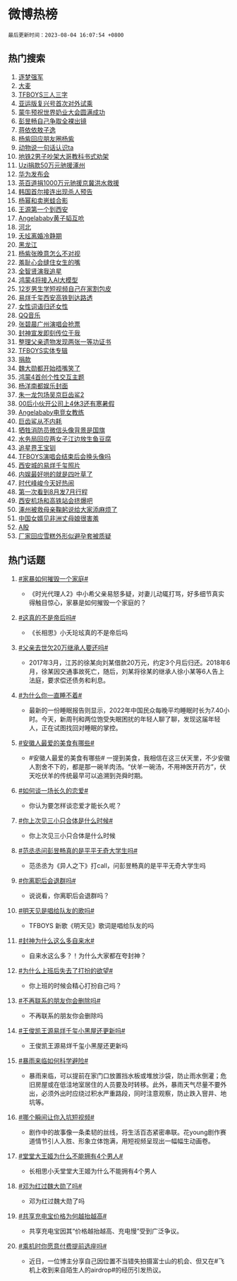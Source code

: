 # 微博热榜

`最后更新时间：2023-08-04 16:07:54 +0800`

## 热门搜索

1. [逐梦强军](https://m.weibo.cn/search?containerid=100103type%3D1%26t%3D10%26q%3D%23%E9%80%90%E6%A2%A6%E5%BC%BA%E5%86%9B%23&stream_entry_id=51&isnewpage=1&extparam=seat%3D1%26filter_type%3Drealtimehot%26cate%3D10103%26pos%3D0%26stream_entry_id%3D51%26dgr%3D0%26c_type%3D51%26display_time%3D1691136472%26pre_seqid%3D169113647291002733974&luicode=10000011&lfid=106003type%253D25%2526t%253D3%2526disable_hot%253D1%2526filter_type%253Drealtimehot)
1. [大麦](https://m.weibo.cn/search?containerid=100103type%3D1%26t%3D10%26q%3D%E5%A4%A7%E9%BA%A6&stream_entry_id=31&isnewpage=1&extparam=seat%3D1%26lcate%3D5001%26pos%3D0%26dgr%3D0%26realpos%3D1%26q%3D%25E5%25A4%25A7%25E9%25BA%25A6%26band_rank%3D1%26c_type%3D31%26cate%3D5001%26filter_type%3Drealtimehot%26stream_entry_id%3D31%26flag%3D16%26display_time%3D1691136472%26pre_seqid%3D169113647291002733974&luicode=10000011&lfid=106003type%253D25%2526t%253D3%2526disable_hot%253D1%2526filter_type%253Drealtimehot)
1. [TFBOYS三人三字](https://m.weibo.cn/search?containerid=100103type%3D1%26t%3D10%26q%3D%23TFBOYS%E4%B8%89%E4%BA%BA%E4%B8%89%E5%AD%97%23&stream_entry_id=31&isnewpage=1&extparam=seat%3D1%26lcate%3D5001%26pos%3D1%26dgr%3D0%26realpos%3D2%26q%3D%2523TFBOYS%25E4%25B8%2589%25E4%25BA%25BA%25E4%25B8%2589%25E5%25AD%2597%2523%26band_rank%3D2%26c_type%3D31%26cate%3D5001%26filter_type%3Drealtimehot%26stream_entry_id%3D31%26flag%3D16%26display_time%3D1691136472%26pre_seqid%3D169113647291002733974&luicode=10000011&lfid=106003type%253D25%2526t%253D3%2526disable_hot%253D1%2526filter_type%253Drealtimehot)
1. [亚运版复兴号首次对外试乘](https://m.weibo.cn/search?containerid=100103type%3D1%26t%3D10%26q%3D%23%E4%BA%9A%E8%BF%90%E7%89%88%E5%A4%8D%E5%85%B4%E5%8F%B7%E9%A6%96%E6%AC%A1%E5%AF%B9%E5%A4%96%E8%AF%95%E4%B9%98%23&stream_entry_id=31&isnewpage=1&extparam=seat%3D1%26lcate%3D5001%26pos%3D2%26dgr%3D0%26realpos%3D3%26q%3D%2523%25E4%25BA%259A%25E8%25BF%2590%25E7%2589%2588%25E5%25A4%258D%25E5%2585%25B4%25E5%258F%25B7%25E9%25A6%2596%25E6%25AC%25A1%25E5%25AF%25B9%25E5%25A4%2596%25E8%25AF%2595%25E4%25B9%2598%2523%26band_rank%3D3%26c_type%3D31%26cate%3D5001%26filter_type%3Drealtimehot%26stream_entry_id%3D31%26flag%3D1%26display_time%3D1691136472%26pre_seqid%3D169113647291002733974&luicode=10000011&lfid=106003type%253D25%2526t%253D3%2526disable_hot%253D1%2526filter_type%253Drealtimehot)
1. [蒙牛预祝世界奶业大会圆满成功](https://m.weibo.cn/search?containerid=100103type%3D1%26t%3D10%26q%3D%23%E8%92%99%E7%89%9B%E9%A2%84%E7%A5%9D%E4%B8%96%E7%95%8C%E5%A5%B6%E4%B8%9A%E5%A4%A7%E4%BC%9A%E5%9C%86%E6%BB%A1%E6%88%90%E5%8A%9F%23&stream_entry_id=31&isnewpage=1&extparam=seat%3D1%26lcate%3D5001%26pos%3D3%26stream_entry_id%3D31%26q%3D%2523%25E8%2592%2599%25E7%2589%259B%25E9%25A2%2584%25E7%25A5%259D%25E4%25B8%2596%25E7%2595%258C%25E5%25A5%25B6%25E4%25B8%259A%25E5%25A4%25A7%25E4%25BC%259A%25E5%259C%2586%25E6%25BB%25A1%25E6%2588%2590%25E5%258A%259F%2523%26band_rank%3D4%26c_type%3D31%26adid%3D198416%26cate%3D5001%26dgr%3D0%26filter_type%3Drealtimehot%26topic_ad%3D1%26is_ad_pos%3D1%26display_time%3D1691136472%26pre_seqid%3D169113647291002733974&luicode=10000011&lfid=106003type%253D25%2526t%253D3%2526disable_hot%253D1%2526filter_type%253Drealtimehot)
1. [彭昱畅自己争取全裸出镜](https://m.weibo.cn/search?containerid=100103type%3D1%26t%3D10%26q%3D%23%E5%BD%AD%E6%98%B1%E7%95%85%E8%87%AA%E5%B7%B1%E4%BA%89%E5%8F%96%E5%85%A8%E8%A3%B8%E5%87%BA%E9%95%9C%23&stream_entry_id=31&isnewpage=1&extparam=seat%3D1%26lcate%3D5001%26pos%3D4%26dgr%3D0%26realpos%3D4%26q%3D%2523%25E5%25BD%25AD%25E6%2598%25B1%25E7%2595%2585%25E8%2587%25AA%25E5%25B7%25B1%25E4%25BA%2589%25E5%258F%2596%25E5%2585%25A8%25E8%25A3%25B8%25E5%2587%25BA%25E9%2595%259C%2523%26band_rank%3D4%26c_type%3D31%26cate%3D5001%26filter_type%3Drealtimehot%26stream_entry_id%3D31%26flag%3D1%26display_time%3D1691136472%26pre_seqid%3D169113647291002733974&luicode=10000011&lfid=106003type%253D25%2526t%253D3%2526disable_hot%253D1%2526filter_type%253Drealtimehot)
1. [蒋依依敖子逸](https://m.weibo.cn/search?containerid=100103type%3D1%26t%3D10%26q%3D%E8%92%8B%E4%BE%9D%E4%BE%9D%E6%95%96%E5%AD%90%E9%80%B8&stream_entry_id=31&isnewpage=1&extparam=seat%3D1%26lcate%3D5001%26pos%3D5%26dgr%3D0%26realpos%3D5%26q%3D%25E8%2592%258B%25E4%25BE%259D%25E4%25BE%259D%25E6%2595%2596%25E5%25AD%2590%25E9%2580%25B8%26band_rank%3D5%26c_type%3D31%26cate%3D5001%26filter_type%3Drealtimehot%26stream_entry_id%3D31%26flag%3D16%26display_time%3D1691136472%26pre_seqid%3D169113647291002733974&luicode=10000011&lfid=106003type%253D25%2526t%253D3%2526disable_hot%253D1%2526filter_type%253Drealtimehot)
1. [杨紫回应朋友圈杨紫](https://m.weibo.cn/search?containerid=100103type%3D1%26t%3D10%26q%3D%23%E6%9D%A8%E7%B4%AB%E5%9B%9E%E5%BA%94%E6%9C%8B%E5%8F%8B%E5%9C%88%E6%9D%A8%E7%B4%AB%23&stream_entry_id=31&isnewpage=1&extparam=seat%3D1%26lcate%3D5001%26pos%3D6%26dgr%3D0%26realpos%3D6%26q%3D%2523%25E6%259D%25A8%25E7%25B4%25AB%25E5%259B%259E%25E5%25BA%2594%25E6%259C%258B%25E5%258F%258B%25E5%259C%2588%25E6%259D%25A8%25E7%25B4%25AB%2523%26band_rank%3D6%26c_type%3D31%26cate%3D5001%26filter_type%3Drealtimehot%26stream_entry_id%3D31%26flag%3D2%26display_time%3D1691136472%26pre_seqid%3D169113647291002733974&luicode=10000011&lfid=106003type%253D25%2526t%253D3%2526disable_hot%253D1%2526filter_type%253Drealtimehot)
1. [动物说一句话认识ta](https://m.weibo.cn/search?containerid=100103type%3D1%26t%3D10%26q%3D%23%E5%8A%A8%E7%89%A9%E8%AF%B4%E4%B8%80%E5%8F%A5%E8%AF%9D%E8%AE%A4%E8%AF%86ta%23&stream_entry_id=31&isnewpage=1&extparam=seat%3D1%26lcate%3D5001%26pos%3D7%26stream_entry_id%3D31%26q%3D%2523%25E5%258A%25A8%25E7%2589%25A9%25E8%25AF%25B4%25E4%25B8%2580%25E5%258F%25A5%25E8%25AF%259D%25E8%25AE%25A4%25E8%25AF%2586ta%2523%26band_rank%3D7%26c_type%3D31%26adid%3D198385%26cate%3D5001%26filter_type%3Drealtimehot%26dgr%3D0%26is_ad_pos%3D1%26display_time%3D1691136472%26pre_seqid%3D169113647291002733974&luicode=10000011&lfid=106003type%253D25%2526t%253D3%2526disable_hot%253D1%2526filter_type%253Drealtimehot)
1. [地铁2男子吵架大哥教科书式劝架](https://m.weibo.cn/search?containerid=100103type%3D1%26t%3D10%26q%3D%23%E5%9C%B0%E9%93%812%E7%94%B7%E5%AD%90%E5%90%B5%E6%9E%B6%E5%A4%A7%E5%93%A5%E6%95%99%E7%A7%91%E4%B9%A6%E5%BC%8F%E5%8A%9D%E6%9E%B6%23&stream_entry_id=31&isnewpage=1&extparam=seat%3D1%26lcate%3D5001%26pos%3D8%26dgr%3D0%26realpos%3D7%26q%3D%2523%25E5%259C%25B0%25E9%2593%25812%25E7%2594%25B7%25E5%25AD%2590%25E5%2590%25B5%25E6%259E%25B6%25E5%25A4%25A7%25E5%2593%25A5%25E6%2595%2599%25E7%25A7%2591%25E4%25B9%25A6%25E5%25BC%258F%25E5%258A%259D%25E6%259E%25B6%2523%26band_rank%3D7%26c_type%3D31%26cate%3D5001%26filter_type%3Drealtimehot%26stream_entry_id%3D31%26flag%3D32768%26display_time%3D1691136472%26pre_seqid%3D169113647291002733974&luicode=10000011&lfid=106003type%253D25%2526t%253D3%2526disable_hot%253D1%2526filter_type%253Drealtimehot)
1. [Uzi捐款50万元驰援涿州](https://m.weibo.cn/search?containerid=100103type%3D1%26t%3D10%26q%3D%23Uzi%E6%8D%90%E6%AC%BE50%E4%B8%87%E5%85%83%E9%A9%B0%E6%8F%B4%E6%B6%BF%E5%B7%9E%23&stream_entry_id=31&isnewpage=1&extparam=seat%3D1%26lcate%3D5001%26pos%3D9%26dgr%3D0%26realpos%3D8%26q%3D%2523Uzi%25E6%258D%2590%25E6%25AC%25BE50%25E4%25B8%2587%25E5%2585%2583%25E9%25A9%25B0%25E6%258F%25B4%25E6%25B6%25BF%25E5%25B7%259E%2523%26band_rank%3D8%26c_type%3D31%26cate%3D5001%26filter_type%3Drealtimehot%26stream_entry_id%3D31%26flag%3D0%26display_time%3D1691136472%26pre_seqid%3D169113647291002733974&luicode=10000011&lfid=106003type%253D25%2526t%253D3%2526disable_hot%253D1%2526filter_type%253Drealtimehot)
1. [华为发布会](https://m.weibo.cn/search?containerid=100103type%3D1%26t%3D10%26q%3D%E5%8D%8E%E4%B8%BA%E5%8F%91%E5%B8%83%E4%BC%9A&stream_entry_id=31&isnewpage=1&extparam=seat%3D1%26lcate%3D5001%26pos%3D10%26dgr%3D0%26realpos%3D9%26q%3D%25E5%258D%258E%25E4%25B8%25BA%25E5%258F%2591%25E5%25B8%2583%25E4%25BC%259A%26band_rank%3D9%26c_type%3D31%26cate%3D5001%26filter_type%3Drealtimehot%26stream_entry_id%3D31%26flag%3D0%26display_time%3D1691136472%26pre_seqid%3D169113647291002733974&luicode=10000011&lfid=106003type%253D25%2526t%253D3%2526disable_hot%253D1%2526filter_type%253Drealtimehot)
1. [茶百道捐1000万元驰援京冀洪水救援](https://m.weibo.cn/search?containerid=100103type%3D1%26t%3D10%26q%3D%23%E8%8C%B6%E7%99%BE%E9%81%93%E6%8D%901000%E4%B8%87%E5%85%83%E9%A9%B0%E6%8F%B4%E4%BA%AC%E5%86%80%E6%B4%AA%E6%B0%B4%E6%95%91%E6%8F%B4%23&stream_entry_id=31&isnewpage=1&extparam=seat%3D1%26lcate%3D5001%26pos%3D11%26dgr%3D0%26realpos%3D10%26q%3D%2523%25E8%258C%25B6%25E7%2599%25BE%25E9%2581%2593%25E6%258D%25901000%25E4%25B8%2587%25E5%2585%2583%25E9%25A9%25B0%25E6%258F%25B4%25E4%25BA%25AC%25E5%2586%2580%25E6%25B4%25AA%25E6%25B0%25B4%25E6%2595%2591%25E6%258F%25B4%2523%26band_rank%3D10%26c_type%3D31%26cate%3D5001%26filter_type%3Drealtimehot%26stream_entry_id%3D31%26flag%3D0%26display_time%3D1691136472%26pre_seqid%3D169113647291002733974&luicode=10000011&lfid=106003type%253D25%2526t%253D3%2526disable_hot%253D1%2526filter_type%253Drealtimehot)
1. [韩国首尔接连出现杀人预告](https://m.weibo.cn/search?containerid=100103type%3D1%26t%3D10%26q%3D%23%E9%9F%A9%E5%9B%BD%E9%A6%96%E5%B0%94%E6%8E%A5%E8%BF%9E%E5%87%BA%E7%8E%B0%E6%9D%80%E4%BA%BA%E9%A2%84%E5%91%8A%23&stream_entry_id=31&isnewpage=1&extparam=seat%3D1%26lcate%3D5001%26pos%3D12%26dgr%3D0%26realpos%3D11%26q%3D%2523%25E9%259F%25A9%25E5%259B%25BD%25E9%25A6%2596%25E5%25B0%2594%25E6%258E%25A5%25E8%25BF%259E%25E5%2587%25BA%25E7%258E%25B0%25E6%259D%2580%25E4%25BA%25BA%25E9%25A2%2584%25E5%2591%258A%2523%26band_rank%3D11%26c_type%3D31%26cate%3D5001%26filter_type%3Drealtimehot%26stream_entry_id%3D31%26flag%3D2%26display_time%3D1691136472%26pre_seqid%3D169113647291002733974&luicode=10000011&lfid=106003type%253D25%2526t%253D3%2526disable_hot%253D1%2526filter_type%253Drealtimehot)
1. [杨幂和卖崽蛙合影](https://m.weibo.cn/search?containerid=100103type%3D1%26t%3D10%26q%3D%23%E6%9D%A8%E5%B9%82%E5%92%8C%E5%8D%96%E5%B4%BD%E8%9B%99%E5%90%88%E5%BD%B1%23&stream_entry_id=31&isnewpage=1&extparam=seat%3D1%26lcate%3D5001%26pos%3D13%26dgr%3D0%26realpos%3D12%26q%3D%2523%25E6%259D%25A8%25E5%25B9%2582%25E5%2592%258C%25E5%258D%2596%25E5%25B4%25BD%25E8%259B%2599%25E5%2590%2588%25E5%25BD%25B1%2523%26band_rank%3D12%26c_type%3D31%26cate%3D5001%26filter_type%3Drealtimehot%26stream_entry_id%3D31%26flag%3D1%26display_time%3D1691136472%26pre_seqid%3D169113647291002733974&luicode=10000011&lfid=106003type%253D25%2526t%253D3%2526disable_hot%253D1%2526filter_type%253Drealtimehot)
1. [王源第一个到西安](https://m.weibo.cn/search?containerid=100103type%3D1%26t%3D10%26q%3D%23%E7%8E%8B%E6%BA%90%E7%AC%AC%E4%B8%80%E4%B8%AA%E5%88%B0%E8%A5%BF%E5%AE%89%23&stream_entry_id=31&isnewpage=1&extparam=seat%3D1%26lcate%3D5001%26pos%3D14%26dgr%3D0%26realpos%3D13%26q%3D%2523%25E7%258E%258B%25E6%25BA%2590%25E7%25AC%25AC%25E4%25B8%2580%25E4%25B8%25AA%25E5%2588%25B0%25E8%25A5%25BF%25E5%25AE%2589%2523%26band_rank%3D13%26c_type%3D31%26cate%3D5001%26filter_type%3Drealtimehot%26stream_entry_id%3D31%26flag%3D1%26display_time%3D1691136472%26pre_seqid%3D169113647291002733974&luicode=10000011&lfid=106003type%253D25%2526t%253D3%2526disable_hot%253D1%2526filter_type%253Drealtimehot)
1. [Angelababy黄子韬互呛](https://m.weibo.cn/search?containerid=100103type%3D1%26t%3D10%26q%3D%23Angelababy%E9%BB%84%E5%AD%90%E9%9F%AC%E4%BA%92%E5%91%9B%23&stream_entry_id=31&isnewpage=1&extparam=seat%3D1%26lcate%3D5001%26pos%3D15%26dgr%3D0%26realpos%3D14%26q%3D%2523Angelababy%25E9%25BB%2584%25E5%25AD%2590%25E9%259F%25AC%25E4%25BA%2592%25E5%2591%259B%2523%26band_rank%3D14%26c_type%3D31%26cate%3D5001%26filter_type%3Drealtimehot%26stream_entry_id%3D31%26flag%3D1%26display_time%3D1691136472%26pre_seqid%3D169113647291002733974&luicode=10000011&lfid=106003type%253D25%2526t%253D3%2526disable_hot%253D1%2526filter_type%253Drealtimehot)
1. [河北](https://m.weibo.cn/search?containerid=100103type%3D1%26t%3D10%26q%3D%E6%B2%B3%E5%8C%97&stream_entry_id=31&isnewpage=1&extparam=seat%3D1%26lcate%3D5001%26pos%3D16%26dgr%3D0%26realpos%3D15%26q%3D%25E6%25B2%25B3%25E5%258C%2597%26band_rank%3D15%26c_type%3D31%26cate%3D5001%26filter_type%3Drealtimehot%26stream_entry_id%3D31%26flag%3D1%26display_time%3D1691136472%26pre_seqid%3D169113647291002733974&luicode=10000011&lfid=106003type%253D25%2526t%253D3%2526disable_hot%253D1%2526filter_type%253Drealtimehot)
1. [夭玹离婚冷静期](https://m.weibo.cn/search?containerid=100103type%3D1%26t%3D10%26q%3D%23%E5%A4%AD%E7%8E%B9%E7%A6%BB%E5%A9%9A%E5%86%B7%E9%9D%99%E6%9C%9F%23&stream_entry_id=31&isnewpage=1&extparam=seat%3D1%26lcate%3D5001%26pos%3D17%26dgr%3D0%26realpos%3D16%26q%3D%2523%25E5%25A4%25AD%25E7%258E%25B9%25E7%25A6%25BB%25E5%25A9%259A%25E5%2586%25B7%25E9%259D%2599%25E6%259C%259F%2523%26band_rank%3D16%26c_type%3D31%26cate%3D5001%26filter_type%3Drealtimehot%26stream_entry_id%3D31%26flag%3D1%26display_time%3D1691136472%26pre_seqid%3D169113647291002733974&luicode=10000011&lfid=106003type%253D25%2526t%253D3%2526disable_hot%253D1%2526filter_type%253Drealtimehot)
1. [黑龙江](https://m.weibo.cn/search?containerid=100103type%3D1%26t%3D10%26q%3D%E9%BB%91%E9%BE%99%E6%B1%9F&stream_entry_id=31&isnewpage=1&extparam=seat%3D1%26lcate%3D5001%26pos%3D18%26dgr%3D0%26realpos%3D17%26q%3D%25E9%25BB%2591%25E9%25BE%2599%25E6%25B1%259F%26band_rank%3D17%26c_type%3D31%26cate%3D5001%26filter_type%3Drealtimehot%26stream_entry_id%3D31%26flag%3D0%26display_time%3D1691136472%26pre_seqid%3D169113647291002733974&luicode=10000011&lfid=106003type%253D25%2526t%253D3%2526disable_hot%253D1%2526filter_type%253Drealtimehot)
1. [杨紫张晚意怎么不对视](https://m.weibo.cn/search?containerid=100103type%3D1%26t%3D10%26q%3D%23%E6%9D%A8%E7%B4%AB%E5%BC%A0%E6%99%9A%E6%84%8F%E6%80%8E%E4%B9%88%E4%B8%8D%E5%AF%B9%E8%A7%86%23&stream_entry_id=31&isnewpage=1&extparam=seat%3D1%26lcate%3D5001%26pos%3D19%26dgr%3D0%26realpos%3D18%26q%3D%2523%25E6%259D%25A8%25E7%25B4%25AB%25E5%25BC%25A0%25E6%2599%259A%25E6%2584%258F%25E6%2580%258E%25E4%25B9%2588%25E4%25B8%258D%25E5%25AF%25B9%25E8%25A7%2586%2523%26band_rank%3D18%26c_type%3D31%26cate%3D5001%26filter_type%3Drealtimehot%26stream_entry_id%3D31%26flag%3D1%26display_time%3D1691136472%26pre_seqid%3D169113647291002733974&luicode=10000011&lfid=106003type%253D25%2526t%253D3%2526disable_hot%253D1%2526filter_type%253Drealtimehot)
1. [羞耻心会缝住女生的嘴](https://m.weibo.cn/search?containerid=100103type%3D1%26t%3D10%26q%3D%E7%BE%9E%E8%80%BB%E5%BF%83%E4%BC%9A%E7%BC%9D%E4%BD%8F%E5%A5%B3%E7%94%9F%E7%9A%84%E5%98%B4&stream_entry_id=31&isnewpage=1&extparam=seat%3D1%26lcate%3D5001%26pos%3D20%26dgr%3D0%26realpos%3D19%26q%3D%25E7%25BE%259E%25E8%2580%25BB%25E5%25BF%2583%25E4%25BC%259A%25E7%25BC%259D%25E4%25BD%258F%25E5%25A5%25B3%25E7%2594%259F%25E7%259A%2584%25E5%2598%25B4%26band_rank%3D19%26c_type%3D31%26cate%3D5001%26filter_type%3Drealtimehot%26stream_entry_id%3D31%26flag%3D0%26display_time%3D1691136472%26pre_seqid%3D169113647291002733974&luicode=10000011&lfid=106003type%253D25%2526t%253D3%2526disable_hot%253D1%2526filter_type%253Drealtimehot)
1. [全智贤演我追星](https://m.weibo.cn/search?containerid=100103type%3D1%26t%3D10%26q%3D%23%E5%85%A8%E6%99%BA%E8%B4%A4%E6%BC%94%E6%88%91%E8%BF%BD%E6%98%9F%23&stream_entry_id=31&isnewpage=1&extparam=seat%3D1%26lcate%3D5001%26pos%3D21%26dgr%3D0%26realpos%3D20%26q%3D%2523%25E5%2585%25A8%25E6%2599%25BA%25E8%25B4%25A4%25E6%25BC%2594%25E6%2588%2591%25E8%25BF%25BD%25E6%2598%259F%2523%26band_rank%3D20%26c_type%3D31%26cate%3D5001%26filter_type%3Drealtimehot%26stream_entry_id%3D31%26flag%3D1%26display_time%3D1691136472%26pre_seqid%3D169113647291002733974&luicode=10000011&lfid=106003type%253D25%2526t%253D3%2526disable_hot%253D1%2526filter_type%253Drealtimehot)
1. [鸿蒙4将接入AI大模型](https://m.weibo.cn/search?containerid=100103type%3D1%26t%3D10%26q%3D%23%E9%B8%BF%E8%92%994%E5%B0%86%E6%8E%A5%E5%85%A5AI%E5%A4%A7%E6%A8%A1%E5%9E%8B%23&stream_entry_id=31&isnewpage=1&extparam=seat%3D1%26lcate%3D5001%26pos%3D22%26dgr%3D0%26realpos%3D21%26q%3D%2523%25E9%25B8%25BF%25E8%2592%25994%25E5%25B0%2586%25E6%258E%25A5%25E5%2585%25A5AI%25E5%25A4%25A7%25E6%25A8%25A1%25E5%259E%258B%2523%26band_rank%3D21%26c_type%3D31%26adid%3D198498%26cate%3D5001%26filter_type%3Drealtimehot%26stream_entry_id%3D31%26flag%3D0%26display_time%3D1691136472%26pre_seqid%3D169113647291002733974&luicode=10000011&lfid=106003type%253D25%2526t%253D3%2526disable_hot%253D1%2526filter_type%253Drealtimehot)
1. [12岁男生学短视频自己在家割包皮](https://m.weibo.cn/search?containerid=100103type%3D1%26t%3D10%26q%3D%2312%E5%B2%81%E7%94%B7%E7%94%9F%E5%AD%A6%E7%9F%AD%E8%A7%86%E9%A2%91%E8%87%AA%E5%B7%B1%E5%9C%A8%E5%AE%B6%E5%89%B2%E5%8C%85%E7%9A%AE%23&stream_entry_id=31&isnewpage=1&extparam=seat%3D1%26lcate%3D5001%26pos%3D23%26dgr%3D0%26realpos%3D22%26q%3D%252312%25E5%25B2%2581%25E7%2594%25B7%25E7%2594%259F%25E5%25AD%25A6%25E7%259F%25AD%25E8%25A7%2586%25E9%25A2%2591%25E8%2587%25AA%25E5%25B7%25B1%25E5%259C%25A8%25E5%25AE%25B6%25E5%2589%25B2%25E5%258C%2585%25E7%259A%25AE%2523%26band_rank%3D22%26c_type%3D31%26cate%3D5001%26filter_type%3Drealtimehot%26stream_entry_id%3D31%26flag%3D1%26display_time%3D1691136472%26pre_seqid%3D169113647291002733974&luicode=10000011&lfid=106003type%253D25%2526t%253D3%2526disable_hot%253D1%2526filter_type%253Drealtimehot)
1. [易烊千玺西安高铁到达路透](https://m.weibo.cn/search?containerid=100103type%3D1%26t%3D10%26q%3D%23%E6%98%93%E7%83%8A%E5%8D%83%E7%8E%BA%E8%A5%BF%E5%AE%89%E9%AB%98%E9%93%81%E5%88%B0%E8%BE%BE%E8%B7%AF%E9%80%8F%23&stream_entry_id=31&isnewpage=1&extparam=seat%3D1%26lcate%3D5001%26pos%3D24%26dgr%3D0%26realpos%3D23%26q%3D%2523%25E6%2598%2593%25E7%2583%258A%25E5%258D%2583%25E7%258E%25BA%25E8%25A5%25BF%25E5%25AE%2589%25E9%25AB%2598%25E9%2593%2581%25E5%2588%25B0%25E8%25BE%25BE%25E8%25B7%25AF%25E9%2580%258F%2523%26band_rank%3D23%26c_type%3D31%26cate%3D5001%26filter_type%3Drealtimehot%26stream_entry_id%3D31%26flag%3D1%26display_time%3D1691136472%26pre_seqid%3D169113647291002733974&luicode=10000011&lfid=106003type%253D25%2526t%253D3%2526disable_hot%253D1%2526filter_type%253Drealtimehot)
1. [女性词语归还女性](https://m.weibo.cn/search?containerid=100103type%3D1%26t%3D10%26q%3D%E5%A5%B3%E6%80%A7%E8%AF%8D%E8%AF%AD%E5%BD%92%E8%BF%98%E5%A5%B3%E6%80%A7&stream_entry_id=31&isnewpage=1&extparam=seat%3D1%26lcate%3D5001%26pos%3D25%26dgr%3D0%26realpos%3D24%26q%3D%25E5%25A5%25B3%25E6%2580%25A7%25E8%25AF%258D%25E8%25AF%25AD%25E5%25BD%2592%25E8%25BF%2598%25E5%25A5%25B3%25E6%2580%25A7%26band_rank%3D24%26c_type%3D31%26cate%3D5001%26filter_type%3Drealtimehot%26stream_entry_id%3D31%26flag%3D1%26display_time%3D1691136472%26pre_seqid%3D169113647291002733974&luicode=10000011&lfid=106003type%253D25%2526t%253D3%2526disable_hot%253D1%2526filter_type%253Drealtimehot)
1. [QQ音乐](https://m.weibo.cn/search?containerid=100103type%3D1%26t%3D10%26q%3DQQ%E9%9F%B3%E4%B9%90&stream_entry_id=31&isnewpage=1&extparam=seat%3D1%26lcate%3D5001%26pos%3D26%26dgr%3D0%26realpos%3D25%26q%3DQQ%25E9%259F%25B3%25E4%25B9%2590%26band_rank%3D25%26c_type%3D31%26cate%3D5001%26filter_type%3Drealtimehot%26stream_entry_id%3D31%26flag%3D1%26display_time%3D1691136472%26pre_seqid%3D169113647291002733974&luicode=10000011&lfid=106003type%253D25%2526t%253D3%2526disable_hot%253D1%2526filter_type%253Drealtimehot)
1. [张碧晨广州演唱会抢票](https://m.weibo.cn/search?containerid=100103type%3D1%26t%3D10%26q%3D%23%E5%BC%A0%E7%A2%A7%E6%99%A8%E5%B9%BF%E5%B7%9E%E6%BC%94%E5%94%B1%E4%BC%9A%E6%8A%A2%E7%A5%A8%23&stream_entry_id=31&isnewpage=1&extparam=seat%3D1%26lcate%3D5001%26pos%3D27%26dgr%3D0%26realpos%3D26%26q%3D%2523%25E5%25BC%25A0%25E7%25A2%25A7%25E6%2599%25A8%25E5%25B9%25BF%25E5%25B7%259E%25E6%25BC%2594%25E5%2594%25B1%25E4%25BC%259A%25E6%258A%25A2%25E7%25A5%25A8%2523%26band_rank%3D26%26c_type%3D31%26cate%3D5001%26filter_type%3Drealtimehot%26stream_entry_id%3D31%26flag%3D1%26display_time%3D1691136472%26pre_seqid%3D169113647291002733974&luicode=10000011&lfid=106003type%253D25%2526t%253D3%2526disable_hot%253D1%2526filter_type%253Drealtimehot)
1. [封神宣发即刻传位于我](https://m.weibo.cn/search?containerid=100103type%3D1%26t%3D10%26q%3D%E5%B0%81%E7%A5%9E%E5%AE%A3%E5%8F%91%E5%8D%B3%E5%88%BB%E4%BC%A0%E4%BD%8D%E4%BA%8E%E6%88%91&stream_entry_id=31&isnewpage=1&extparam=seat%3D1%26lcate%3D5001%26pos%3D28%26dgr%3D0%26realpos%3D27%26q%3D%25E5%25B0%2581%25E7%25A5%259E%25E5%25AE%25A3%25E5%258F%2591%25E5%258D%25B3%25E5%2588%25BB%25E4%25BC%25A0%25E4%25BD%258D%25E4%25BA%258E%25E6%2588%2591%26band_rank%3D27%26c_type%3D31%26cate%3D5001%26filter_type%3Drealtimehot%26stream_entry_id%3D31%26flag%3D1%26display_time%3D1691136472%26pre_seqid%3D169113647291002733974&luicode=10000011&lfid=106003type%253D25%2526t%253D3%2526disable_hot%253D1%2526filter_type%253Drealtimehot)
1. [整理父亲遗物发现两张一等功证书](https://m.weibo.cn/search?containerid=100103type%3D1%26t%3D10%26q%3D%23%E6%95%B4%E7%90%86%E7%88%B6%E4%BA%B2%E9%81%97%E7%89%A9%E5%8F%91%E7%8E%B0%E4%B8%A4%E5%BC%A0%E4%B8%80%E7%AD%89%E5%8A%9F%E8%AF%81%E4%B9%A6%23&stream_entry_id=31&isnewpage=1&extparam=seat%3D1%26lcate%3D5001%26pos%3D29%26dgr%3D0%26realpos%3D28%26q%3D%2523%25E6%2595%25B4%25E7%2590%2586%25E7%2588%25B6%25E4%25BA%25B2%25E9%2581%2597%25E7%2589%25A9%25E5%258F%2591%25E7%258E%25B0%25E4%25B8%25A4%25E5%25BC%25A0%25E4%25B8%2580%25E7%25AD%2589%25E5%258A%259F%25E8%25AF%2581%25E4%25B9%25A6%2523%26band_rank%3D28%26c_type%3D31%26cate%3D5001%26filter_type%3Drealtimehot%26stream_entry_id%3D31%26flag%3D32768%26display_time%3D1691136472%26pre_seqid%3D169113647291002733974&luicode=10000011&lfid=106003type%253D25%2526t%253D3%2526disable_hot%253D1%2526filter_type%253Drealtimehot)
1. [TFBOYS实体专辑](https://m.weibo.cn/search?containerid=100103type%3D1%26t%3D10%26q%3D%23TFBOYS%E5%AE%9E%E4%BD%93%E4%B8%93%E8%BE%91%23&stream_entry_id=31&isnewpage=1&extparam=seat%3D1%26lcate%3D5001%26pos%3D30%26dgr%3D0%26realpos%3D29%26q%3D%2523TFBOYS%25E5%25AE%259E%25E4%25BD%2593%25E4%25B8%2593%25E8%25BE%2591%2523%26band_rank%3D29%26c_type%3D31%26cate%3D5001%26filter_type%3Drealtimehot%26stream_entry_id%3D31%26flag%3D0%26display_time%3D1691136472%26pre_seqid%3D169113647291002733974&luicode=10000011&lfid=106003type%253D25%2526t%253D3%2526disable_hot%253D1%2526filter_type%253Drealtimehot)
1. [捐款](https://m.weibo.cn/search?containerid=100103type%3D1%26t%3D10%26q%3D%E6%8D%90%E6%AC%BE&stream_entry_id=31&isnewpage=1&extparam=seat%3D1%26lcate%3D5001%26pos%3D31%26dgr%3D0%26realpos%3D30%26q%3D%25E6%258D%2590%25E6%25AC%25BE%26band_rank%3D30%26c_type%3D31%26cate%3D5001%26filter_type%3Drealtimehot%26stream_entry_id%3D31%26flag%3D1%26display_time%3D1691136472%26pre_seqid%3D169113647291002733974&luicode=10000011&lfid=106003type%253D25%2526t%253D3%2526disable_hot%253D1%2526filter_type%253Drealtimehot)
1. [魏大勋都开始捂嘴笑了](https://m.weibo.cn/search?containerid=100103type%3D1%26t%3D10%26q%3D%23%E9%AD%8F%E5%A4%A7%E5%8B%8B%E9%83%BD%E5%BC%80%E5%A7%8B%E6%8D%82%E5%98%B4%E7%AC%91%E4%BA%86%23&stream_entry_id=31&isnewpage=1&extparam=seat%3D1%26lcate%3D5001%26pos%3D32%26dgr%3D0%26realpos%3D31%26q%3D%2523%25E9%25AD%258F%25E5%25A4%25A7%25E5%258B%258B%25E9%2583%25BD%25E5%25BC%2580%25E5%25A7%258B%25E6%258D%2582%25E5%2598%25B4%25E7%25AC%2591%25E4%25BA%2586%2523%26band_rank%3D31%26c_type%3D31%26cate%3D5001%26filter_type%3Drealtimehot%26stream_entry_id%3D31%26flag%3D0%26display_time%3D1691136472%26pre_seqid%3D169113647291002733974&luicode=10000011&lfid=106003type%253D25%2526t%253D3%2526disable_hot%253D1%2526filter_type%253Drealtimehot)
1. [鸿蒙4首创个性交互主题](https://m.weibo.cn/search?containerid=100103type%3D1%26t%3D10%26q%3D%23%E9%B8%BF%E8%92%994%E9%A6%96%E5%88%9B%E4%B8%AA%E6%80%A7%E4%BA%A4%E4%BA%92%E4%B8%BB%E9%A2%98%23&stream_entry_id=31&isnewpage=1&extparam=seat%3D1%26lcate%3D5001%26pos%3D33%26dgr%3D0%26realpos%3D32%26q%3D%2523%25E9%25B8%25BF%25E8%2592%25994%25E9%25A6%2596%25E5%2588%259B%25E4%25B8%25AA%25E6%2580%25A7%25E4%25BA%25A4%25E4%25BA%2592%25E4%25B8%25BB%25E9%25A2%2598%2523%26band_rank%3D32%26c_type%3D31%26adid%3D198497%26cate%3D5001%26filter_type%3Drealtimehot%26stream_entry_id%3D31%26flag%3D0%26display_time%3D1691136472%26pre_seqid%3D169113647291002733974&luicode=10000011&lfid=106003type%253D25%2526t%253D3%2526disable_hot%253D1%2526filter_type%253Drealtimehot)
1. [杨洋南都娱乐封面](https://m.weibo.cn/search?containerid=100103type%3D1%26t%3D10%26q%3D%23%E6%9D%A8%E6%B4%8B%E5%8D%97%E9%83%BD%E5%A8%B1%E4%B9%90%E5%B0%81%E9%9D%A2%23&stream_entry_id=31&isnewpage=1&extparam=seat%3D1%26lcate%3D5001%26pos%3D34%26dgr%3D0%26realpos%3D33%26q%3D%2523%25E6%259D%25A8%25E6%25B4%258B%25E5%258D%2597%25E9%2583%25BD%25E5%25A8%25B1%25E4%25B9%2590%25E5%25B0%2581%25E9%259D%25A2%2523%26band_rank%3D33%26c_type%3D31%26cate%3D5001%26filter_type%3Drealtimehot%26stream_entry_id%3D31%26flag%3D0%26display_time%3D1691136472%26pre_seqid%3D169113647291002733974&luicode=10000011&lfid=106003type%253D25%2526t%253D3%2526disable_hot%253D1%2526filter_type%253Drealtimehot)
1. [朱一龙包场吴京巨齿鲨2](https://m.weibo.cn/search?containerid=100103type%3D1%26t%3D10%26q%3D%23%E6%9C%B1%E4%B8%80%E9%BE%99%E5%8C%85%E5%9C%BA%E5%90%B4%E4%BA%AC%E5%B7%A8%E9%BD%BF%E9%B2%A82%23&stream_entry_id=31&isnewpage=1&extparam=seat%3D1%26lcate%3D5001%26pos%3D35%26dgr%3D0%26realpos%3D34%26q%3D%2523%25E6%259C%25B1%25E4%25B8%2580%25E9%25BE%2599%25E5%258C%2585%25E5%259C%25BA%25E5%2590%25B4%25E4%25BA%25AC%25E5%25B7%25A8%25E9%25BD%25BF%25E9%25B2%25A82%2523%26band_rank%3D34%26c_type%3D31%26cate%3D5001%26filter_type%3Drealtimehot%26stream_entry_id%3D31%26flag%3D1%26display_time%3D1691136472%26pre_seqid%3D169113647291002733974&luicode=10000011&lfid=106003type%253D25%2526t%253D3%2526disable_hot%253D1%2526filter_type%253Drealtimehot)
1. [00后小伙开公司上4休3还有寒暑假](https://m.weibo.cn/search?containerid=100103type%3D1%26t%3D10%26q%3D%2300%E5%90%8E%E5%B0%8F%E4%BC%99%E5%BC%80%E5%85%AC%E5%8F%B8%E4%B8%8A4%E4%BC%913%E8%BF%98%E6%9C%89%E5%AF%92%E6%9A%91%E5%81%87%23&stream_entry_id=31&isnewpage=1&extparam=seat%3D1%26lcate%3D5001%26pos%3D36%26dgr%3D0%26realpos%3D35%26q%3D%252300%25E5%2590%258E%25E5%25B0%258F%25E4%25BC%2599%25E5%25BC%2580%25E5%2585%25AC%25E5%258F%25B8%25E4%25B8%258A4%25E4%25BC%25913%25E8%25BF%2598%25E6%259C%2589%25E5%25AF%2592%25E6%259A%2591%25E5%2581%2587%2523%26band_rank%3D35%26c_type%3D31%26cate%3D5001%26filter_type%3Drealtimehot%26stream_entry_id%3D31%26flag%3D0%26display_time%3D1691136472%26pre_seqid%3D169113647291002733974&luicode=10000011&lfid=106003type%253D25%2526t%253D3%2526disable_hot%253D1%2526filter_type%253Drealtimehot)
1. [Angelababy电竞女教练](https://m.weibo.cn/search?containerid=100103type%3D1%26t%3D10%26q%3D%23Angelababy%E7%94%B5%E7%AB%9E%E5%A5%B3%E6%95%99%E7%BB%83%23&stream_entry_id=31&isnewpage=1&extparam=seat%3D1%26lcate%3D5001%26pos%3D37%26dgr%3D0%26realpos%3D36%26q%3D%2523Angelababy%25E7%2594%25B5%25E7%25AB%259E%25E5%25A5%25B3%25E6%2595%2599%25E7%25BB%2583%2523%26band_rank%3D36%26c_type%3D31%26cate%3D5001%26filter_type%3Drealtimehot%26stream_entry_id%3D31%26flag%3D1%26display_time%3D1691136472%26pre_seqid%3D169113647291002733974&luicode=10000011&lfid=106003type%253D25%2526t%253D3%2526disable_hot%253D1%2526filter_type%253Drealtimehot)
1. [巨齿鲨从不内耗](https://m.weibo.cn/search?containerid=100103type%3D1%26t%3D10%26q%3D%23%E5%B7%A8%E9%BD%BF%E9%B2%A8%E4%BB%8E%E4%B8%8D%E5%86%85%E8%80%97%23&stream_entry_id=31&isnewpage=1&extparam=seat%3D1%26lcate%3D5001%26pos%3D38%26dgr%3D0%26realpos%3D37%26q%3D%2523%25E5%25B7%25A8%25E9%25BD%25BF%25E9%25B2%25A8%25E4%25BB%258E%25E4%25B8%258D%25E5%2586%2585%25E8%2580%2597%2523%26band_rank%3D37%26c_type%3D31%26cate%3D5001%26filter_type%3Drealtimehot%26stream_entry_id%3D31%26flag%3D1%26display_time%3D1691136472%26pre_seqid%3D169113647291002733974&luicode=10000011&lfid=106003type%253D25%2526t%253D3%2526disable_hot%253D1%2526filter_type%253Drealtimehot)
1. [牺牲消防员微信头像背景是国旗](https://m.weibo.cn/search?containerid=100103type%3D1%26t%3D10%26q%3D%23%E7%89%BA%E7%89%B2%E6%B6%88%E9%98%B2%E5%91%98%E5%BE%AE%E4%BF%A1%E5%A4%B4%E5%83%8F%E8%83%8C%E6%99%AF%E6%98%AF%E5%9B%BD%E6%97%97%23&stream_entry_id=31&isnewpage=1&extparam=seat%3D1%26lcate%3D5001%26pos%3D39%26dgr%3D0%26realpos%3D38%26q%3D%2523%25E7%2589%25BA%25E7%2589%25B2%25E6%25B6%2588%25E9%2598%25B2%25E5%2591%2598%25E5%25BE%25AE%25E4%25BF%25A1%25E5%25A4%25B4%25E5%2583%258F%25E8%2583%258C%25E6%2599%25AF%25E6%2598%25AF%25E5%259B%25BD%25E6%2597%2597%2523%26band_rank%3D38%26c_type%3D31%26cate%3D5001%26filter_type%3Drealtimehot%26stream_entry_id%3D31%26flag%3D32768%26display_time%3D1691136472%26pre_seqid%3D169113647291002733974&luicode=10000011&lfid=106003type%253D25%2526t%253D3%2526disable_hot%253D1%2526filter_type%253Drealtimehot)
1. [水务局回应两女子江边放生鱼豆腐](https://m.weibo.cn/search?containerid=100103type%3D1%26t%3D10%26q%3D%23%E6%B0%B4%E5%8A%A1%E5%B1%80%E5%9B%9E%E5%BA%94%E4%B8%A4%E5%A5%B3%E5%AD%90%E6%B1%9F%E8%BE%B9%E6%94%BE%E7%94%9F%E9%B1%BC%E8%B1%86%E8%85%90%23&stream_entry_id=31&isnewpage=1&extparam=seat%3D1%26lcate%3D5001%26pos%3D40%26dgr%3D0%26realpos%3D39%26q%3D%2523%25E6%25B0%25B4%25E5%258A%25A1%25E5%25B1%2580%25E5%259B%259E%25E5%25BA%2594%25E4%25B8%25A4%25E5%25A5%25B3%25E5%25AD%2590%25E6%25B1%259F%25E8%25BE%25B9%25E6%2594%25BE%25E7%2594%259F%25E9%25B1%25BC%25E8%25B1%2586%25E8%2585%2590%2523%26band_rank%3D39%26c_type%3D31%26cate%3D5001%26filter_type%3Drealtimehot%26stream_entry_id%3D31%26flag%3D0%26display_time%3D1691136472%26pre_seqid%3D169113647291002733974&luicode=10000011&lfid=106003type%253D25%2526t%253D3%2526disable_hot%253D1%2526filter_type%253Drealtimehot)
1. [追星界王宝钏](https://m.weibo.cn/search?containerid=100103type%3D1%26t%3D10%26q%3D%23%E8%BF%BD%E6%98%9F%E7%95%8C%E7%8E%8B%E5%AE%9D%E9%92%8F%23&stream_entry_id=31&isnewpage=1&extparam=seat%3D1%26lcate%3D5001%26pos%3D41%26dgr%3D0%26realpos%3D40%26q%3D%2523%25E8%25BF%25BD%25E6%2598%259F%25E7%2595%258C%25E7%258E%258B%25E5%25AE%259D%25E9%2592%258F%2523%26band_rank%3D40%26c_type%3D31%26cate%3D5001%26filter_type%3Drealtimehot%26stream_entry_id%3D31%26flag%3D0%26display_time%3D1691136472%26pre_seqid%3D169113647291002733974&luicode=10000011&lfid=106003type%253D25%2526t%253D3%2526disable_hot%253D1%2526filter_type%253Drealtimehot)
1. [TFBOYS演唱会结束后会换头像吗](https://m.weibo.cn/search?containerid=100103type%3D1%26t%3D10%26q%3D%23TFBOYS%E6%BC%94%E5%94%B1%E4%BC%9A%E7%BB%93%E6%9D%9F%E5%90%8E%E4%BC%9A%E6%8D%A2%E5%A4%B4%E5%83%8F%E5%90%97%23&stream_entry_id=31&isnewpage=1&extparam=seat%3D1%26lcate%3D5001%26pos%3D42%26dgr%3D0%26realpos%3D41%26q%3D%2523TFBOYS%25E6%25BC%2594%25E5%2594%25B1%25E4%25BC%259A%25E7%25BB%2593%25E6%259D%259F%25E5%2590%258E%25E4%25BC%259A%25E6%258D%25A2%25E5%25A4%25B4%25E5%2583%258F%25E5%2590%2597%2523%26band_rank%3D41%26c_type%3D31%26cate%3D5001%26filter_type%3Drealtimehot%26stream_entry_id%3D31%26flag%3D0%26display_time%3D1691136472%26pre_seqid%3D169113647291002733974&luicode=10000011&lfid=106003type%253D25%2526t%253D3%2526disable_hot%253D1%2526filter_type%253Drealtimehot)
1. [西安城的易烊千玺照片](https://m.weibo.cn/search?containerid=100103type%3D1%26t%3D10%26q%3D%23%E8%A5%BF%E5%AE%89%E5%9F%8E%E7%9A%84%E6%98%93%E7%83%8A%E5%8D%83%E7%8E%BA%E7%85%A7%E7%89%87%23&stream_entry_id=31&isnewpage=1&extparam=seat%3D1%26lcate%3D5001%26pos%3D43%26dgr%3D0%26realpos%3D42%26q%3D%2523%25E8%25A5%25BF%25E5%25AE%2589%25E5%259F%258E%25E7%259A%2584%25E6%2598%2593%25E7%2583%258A%25E5%258D%2583%25E7%258E%25BA%25E7%2585%25A7%25E7%2589%2587%2523%26band_rank%3D42%26c_type%3D31%26cate%3D5001%26filter_type%3Drealtimehot%26stream_entry_id%3D31%26flag%3D1%26display_time%3D1691136472%26pre_seqid%3D169113647291002733974&luicode=10000011&lfid=106003type%253D25%2526t%253D3%2526disable_hot%253D1%2526filter_type%253Drealtimehot)
1. [内娱最好哄的就是四叶草了](https://m.weibo.cn/search?containerid=100103type%3D1%26t%3D10%26q%3D%23%E5%86%85%E5%A8%B1%E6%9C%80%E5%A5%BD%E5%93%84%E7%9A%84%E5%B0%B1%E6%98%AF%E5%9B%9B%E5%8F%B6%E8%8D%89%E4%BA%86%23&stream_entry_id=31&isnewpage=1&extparam=seat%3D1%26lcate%3D5001%26pos%3D44%26dgr%3D0%26realpos%3D43%26q%3D%2523%25E5%2586%2585%25E5%25A8%25B1%25E6%259C%2580%25E5%25A5%25BD%25E5%2593%2584%25E7%259A%2584%25E5%25B0%25B1%25E6%2598%25AF%25E5%259B%259B%25E5%258F%25B6%25E8%258D%2589%25E4%25BA%2586%2523%26band_rank%3D43%26c_type%3D31%26cate%3D5001%26filter_type%3Drealtimehot%26stream_entry_id%3D31%26flag%3D0%26display_time%3D1691136472%26pre_seqid%3D169113647291002733974&luicode=10000011&lfid=106003type%253D25%2526t%253D3%2526disable_hot%253D1%2526filter_type%253Drealtimehot)
1. [时代峰峻今天好热闹](https://m.weibo.cn/search?containerid=100103type%3D1%26t%3D10%26q%3D%23%E6%97%B6%E4%BB%A3%E5%B3%B0%E5%B3%BB%E4%BB%8A%E5%A4%A9%E5%A5%BD%E7%83%AD%E9%97%B9%23&stream_entry_id=31&isnewpage=1&extparam=seat%3D1%26lcate%3D5001%26pos%3D45%26dgr%3D0%26realpos%3D44%26q%3D%2523%25E6%2597%25B6%25E4%25BB%25A3%25E5%25B3%25B0%25E5%25B3%25BB%25E4%25BB%258A%25E5%25A4%25A9%25E5%25A5%25BD%25E7%2583%25AD%25E9%2597%25B9%2523%26band_rank%3D44%26c_type%3D31%26cate%3D5001%26filter_type%3Drealtimehot%26stream_entry_id%3D31%26flag%3D0%26display_time%3D1691136472%26pre_seqid%3D169113647291002733974&luicode=10000011&lfid=106003type%253D25%2526t%253D3%2526disable_hot%253D1%2526filter_type%253Drealtimehot)
1. [第一次看到8月发7月行程](https://m.weibo.cn/search?containerid=100103type%3D1%26t%3D10%26q%3D%23%E7%AC%AC%E4%B8%80%E6%AC%A1%E7%9C%8B%E5%88%B08%E6%9C%88%E5%8F%917%E6%9C%88%E8%A1%8C%E7%A8%8B%23&stream_entry_id=31&isnewpage=1&extparam=seat%3D1%26lcate%3D5001%26pos%3D46%26dgr%3D0%26realpos%3D45%26q%3D%2523%25E7%25AC%25AC%25E4%25B8%2580%25E6%25AC%25A1%25E7%259C%258B%25E5%2588%25B08%25E6%259C%2588%25E5%258F%25917%25E6%259C%2588%25E8%25A1%258C%25E7%25A8%258B%2523%26band_rank%3D45%26c_type%3D31%26cate%3D5001%26filter_type%3Drealtimehot%26stream_entry_id%3D31%26flag%3D0%26display_time%3D1691136472%26pre_seqid%3D169113647291002733974&luicode=10000011&lfid=106003type%253D25%2526t%253D3%2526disable_hot%253D1%2526filter_type%253Drealtimehot)
1. [西安机场和高铁站会挤爆吧](https://m.weibo.cn/search?containerid=100103type%3D1%26t%3D10%26q%3D%23%E8%A5%BF%E5%AE%89%E6%9C%BA%E5%9C%BA%E5%92%8C%E9%AB%98%E9%93%81%E7%AB%99%E4%BC%9A%E6%8C%A4%E7%88%86%E5%90%A7%23&stream_entry_id=31&isnewpage=1&extparam=seat%3D1%26lcate%3D5001%26pos%3D47%26dgr%3D0%26realpos%3D46%26q%3D%2523%25E8%25A5%25BF%25E5%25AE%2589%25E6%259C%25BA%25E5%259C%25BA%25E5%2592%258C%25E9%25AB%2598%25E9%2593%2581%25E7%25AB%2599%25E4%25BC%259A%25E6%258C%25A4%25E7%2588%2586%25E5%2590%25A7%2523%26band_rank%3D46%26c_type%3D31%26cate%3D5001%26filter_type%3Drealtimehot%26stream_entry_id%3D31%26flag%3D0%26display_time%3D1691136472%26pre_seqid%3D169113647291002733974&luicode=10000011&lfid=106003type%253D25%2526t%253D3%2526disable_hot%253D1%2526filter_type%253Drealtimehot)
1. [涿州被救母亲鞠躬说给大家添麻烦了](https://m.weibo.cn/search?containerid=100103type%3D1%26t%3D10%26q%3D%23%E6%B6%BF%E5%B7%9E%E8%A2%AB%E6%95%91%E6%AF%8D%E4%BA%B2%E9%9E%A0%E8%BA%AC%E8%AF%B4%E7%BB%99%E5%A4%A7%E5%AE%B6%E6%B7%BB%E9%BA%BB%E7%83%A6%E4%BA%86%23&stream_entry_id=31&isnewpage=1&extparam=seat%3D1%26lcate%3D5001%26pos%3D48%26dgr%3D0%26realpos%3D47%26q%3D%2523%25E6%25B6%25BF%25E5%25B7%259E%25E8%25A2%25AB%25E6%2595%2591%25E6%25AF%258D%25E4%25BA%25B2%25E9%259E%25A0%25E8%25BA%25AC%25E8%25AF%25B4%25E7%25BB%2599%25E5%25A4%25A7%25E5%25AE%25B6%25E6%25B7%25BB%25E9%25BA%25BB%25E7%2583%25A6%25E4%25BA%2586%2523%26band_rank%3D47%26c_type%3D31%26cate%3D5001%26filter_type%3Drealtimehot%26stream_entry_id%3D31%26flag%3D32768%26display_time%3D1691136472%26pre_seqid%3D169113647291002733974&luicode=10000011&lfid=106003type%253D25%2526t%253D3%2526disable_hot%253D1%2526filter_type%253Drealtimehot)
1. [中国女婿见非洲丈母娘很害羞](https://m.weibo.cn/search?containerid=100103type%3D1%26t%3D10%26q%3D%23%E4%B8%AD%E5%9B%BD%E5%A5%B3%E5%A9%BF%E8%A7%81%E9%9D%9E%E6%B4%B2%E4%B8%88%E6%AF%8D%E5%A8%98%E5%BE%88%E5%AE%B3%E7%BE%9E%23&stream_entry_id=31&isnewpage=1&extparam=seat%3D1%26lcate%3D5001%26pos%3D49%26dgr%3D0%26realpos%3D48%26q%3D%2523%25E4%25B8%25AD%25E5%259B%25BD%25E5%25A5%25B3%25E5%25A9%25BF%25E8%25A7%2581%25E9%259D%259E%25E6%25B4%25B2%25E4%25B8%2588%25E6%25AF%258D%25E5%25A8%2598%25E5%25BE%2588%25E5%25AE%25B3%25E7%25BE%259E%2523%26band_rank%3D48%26c_type%3D31%26cate%3D5001%26filter_type%3Drealtimehot%26stream_entry_id%3D31%26flag%3D32768%26display_time%3D1691136472%26pre_seqid%3D169113647291002733974&luicode=10000011&lfid=106003type%253D25%2526t%253D3%2526disable_hot%253D1%2526filter_type%253Drealtimehot)
1. [A股](https://m.weibo.cn/search?containerid=100103type%3D1%26t%3D10%26q%3DA%E8%82%A1&stream_entry_id=31&isnewpage=1&extparam=seat%3D1%26lcate%3D5001%26pos%3D50%26dgr%3D0%26realpos%3D49%26q%3DA%25E8%2582%25A1%26band_rank%3D49%26c_type%3D31%26cate%3D5001%26filter_type%3Drealtimehot%26stream_entry_id%3D31%26flag%3D0%26display_time%3D1691136472%26pre_seqid%3D169113647291002733974&luicode=10000011&lfid=106003type%253D25%2526t%253D3%2526disable_hot%253D1%2526filter_type%253Drealtimehot)
1. [厂家回应雪糕外形似避孕套被质疑](https://m.weibo.cn/search?containerid=100103type%3D1%26t%3D10%26q%3D%23%E5%8E%82%E5%AE%B6%E5%9B%9E%E5%BA%94%E9%9B%AA%E7%B3%95%E5%A4%96%E5%BD%A2%E4%BC%BC%E9%81%BF%E5%AD%95%E5%A5%97%E8%A2%AB%E8%B4%A8%E7%96%91%23&stream_entry_id=31&isnewpage=1&extparam=seat%3D1%26lcate%3D5001%26pos%3D51%26dgr%3D0%26realpos%3D50%26q%3D%2523%25E5%258E%2582%25E5%25AE%25B6%25E5%259B%259E%25E5%25BA%2594%25E9%259B%25AA%25E7%25B3%2595%25E5%25A4%2596%25E5%25BD%25A2%25E4%25BC%25BC%25E9%2581%25BF%25E5%25AD%2595%25E5%25A5%2597%25E8%25A2%25AB%25E8%25B4%25A8%25E7%2596%2591%2523%26band_rank%3D50%26c_type%3D31%26cate%3D5001%26filter_type%3Drealtimehot%26stream_entry_id%3D31%26flag%3D0%26display_time%3D1691136472%26pre_seqid%3D169113647291002733974&luicode=10000011&lfid=106003type%253D25%2526t%253D3%2526disable_hot%253D1%2526filter_type%253Drealtimehot)

## 热门话题

1. [#家暴如何摧毁一个家庭#](https://m.weibo.cn/search?containerid=231522type%3D1%26t%3D10%26q%3D%23%E5%AE%B6%E6%9A%B4%E5%A6%82%E4%BD%95%E6%91%A7%E6%AF%81%E4%B8%80%E4%B8%AA%E5%AE%B6%E5%BA%AD%23&stream_entry_id=128&isnewpage=1&extparam=seat%3D1%26lcate%3D5004%26pos%3D1-0-0%26unitid%3D1691122362384%26c_type%3D128%26dgr%3D0%26cate%3D5004%26display_time%3D1691136474%26pre_seqid%3D1691136474195013082193&luicode=10000011&lfid=231648_-_4)
    - 《时光代理人2》中小希父亲易怒多疑，对妻儿动辄打骂，好多细节真实得触目惊心，家暴是如何摧毁一个家庭的？

1. [#这真的不是帝后吗#](https://m.weibo.cn/search?containerid=231522type%3D1%26t%3D10%26q%3D%23%E8%BF%99%E7%9C%9F%E7%9A%84%E4%B8%8D%E6%98%AF%E5%B8%9D%E5%90%8E%E5%90%97%23&stream_entry_id=128&isnewpage=1&extparam=seat%3D1%26lcate%3D5004%26pos%3D1-0-1%26unitid%3D1691071072434%26c_type%3D128%26dgr%3D0%26cate%3D5004%26display_time%3D1691136474%26pre_seqid%3D1691136474195013082193&luicode=10000011&lfid=231648_-_4)
    - 《长相思》小夭玱玹真的不是帝后吗

1. [#父亲去世欠20万继承人要还吗#](https://m.weibo.cn/search?containerid=231522type%3D1%26t%3D10%26q%3D%23%E7%88%B6%E4%BA%B2%E5%8E%BB%E4%B8%96%E6%AC%A020%E4%B8%87%E7%BB%A7%E6%89%BF%E4%BA%BA%E8%A6%81%E8%BF%98%E5%90%97%23&stream_entry_id=128&isnewpage=1&extparam=seat%3D1%26lcate%3D5004%26pos%3D1-0-2%26unitid%3D1691049171522%26c_type%3D128%26dgr%3D0%26cate%3D5004%26display_time%3D1691136474%26pre_seqid%3D1691136474195013082193&luicode=10000011&lfid=231648_-_4)
    - 2017年3月，江苏的徐某向刘某借款20万元，约定3个月后归还。2018年6月，徐某因交通事故死亡，随后，刘某将徐某的继承人徐小某等6人告上法庭，要求偿还债务和利息。

1. [#为什么你一直睡不着#](https://m.weibo.cn/search?containerid=231522type%3D1%26t%3D10%26q%3D%23%E4%B8%BA%E4%BB%80%E4%B9%88%E4%BD%A0%E4%B8%80%E7%9B%B4%E7%9D%A1%E4%B8%8D%E7%9D%80%23&stream_entry_id=128&isnewpage=1&extparam=seat%3D1%26lcate%3D5004%26pos%3D1-0-3%26unitid%3D1691134117999%26c_type%3D128%26dgr%3D0%26cate%3D5004%26display_time%3D1691136474%26pre_seqid%3D1691136474195013082193&luicode=10000011&lfid=231648_-_4)
    - 最新的一份睡眠报告则显示，2022年中国民众每晚平均睡眠时长为7.40小时。今天，新周刊和两位饱受失眠困扰的年轻人聊了聊，发现这届年轻人，正在试图找回对睡眠的掌控。

1. [#安徽人最爱的美食有哪些#](https://m.weibo.cn/search?containerid=231522type%3D1%26t%3D10%26q%3D%23%E5%AE%89%E5%BE%BD%E4%BA%BA%E6%9C%80%E7%88%B1%E7%9A%84%E7%BE%8E%E9%A3%9F%E6%9C%89%E5%93%AA%E4%BA%9B%23&stream_entry_id=128&isnewpage=1&extparam=seat%3D1%26lcate%3D5004%26pos%3D1-0-4%26unitid%3D1691126272665%26c_type%3D128%26dgr%3D0%26cate%3D5004%26display_time%3D1691136474%26pre_seqid%3D1691136474195013082193&luicode=10000011&lfid=231648_-_4)
    - #安徽人最爱的美食有哪些# 一提到美食，我相信在这三伏天里，不少安徽人割舍不下的，都是那一碗羊肉汤。“伏羊一碗汤，不用神医开药方”，伏天吃伏羊的传统最早可以追溯到尧舜时期。

1. [#如何谈一场长久的恋爱#](https://m.weibo.cn/search?containerid=231522type%3D1%26t%3D10%26q%3D%23%E5%A6%82%E4%BD%95%E8%B0%88%E4%B8%80%E5%9C%BA%E9%95%BF%E4%B9%85%E7%9A%84%E6%81%8B%E7%88%B1%23&stream_entry_id=128&isnewpage=1&extparam=seat%3D1%26lcate%3D5004%26pos%3D1-0-5%26unitid%3D1691129313767%26c_type%3D128%26dgr%3D0%26cate%3D5004%26display_time%3D1691136474%26pre_seqid%3D1691136474195013082193&luicode=10000011&lfid=231648_-_4)
    - 你认为要怎样谈恋爱才能长久呢？

1. [#你上次见三小只合体是什么时候#](https://m.weibo.cn/search?containerid=231522type%3D1%26t%3D10%26q%3D%23%E4%BD%A0%E4%B8%8A%E6%AC%A1%E8%A7%81%E4%B8%89%E5%B0%8F%E5%8F%AA%E5%90%88%E4%BD%93%E6%98%AF%E4%BB%80%E4%B9%88%E6%97%B6%E5%80%99%23&stream_entry_id=128&isnewpage=1&extparam=seat%3D1%26lcate%3D5004%26pos%3D1-0-6%26unitid%3D1691121168198%26c_type%3D128%26dgr%3D0%26cate%3D5004%26display_time%3D1691136474%26pre_seqid%3D1691136474195013082193&luicode=10000011&lfid=231648_-_4)
    - 你上次见三小只合体是什么时候

1. [#范丞丞问彭昱畅真的是平平无奇大学生吗#](https://m.weibo.cn/search?containerid=231522type%3D1%26t%3D10%26q%3D%23%E8%8C%83%E4%B8%9E%E4%B8%9E%E9%97%AE%E5%BD%AD%E6%98%B1%E7%95%85%E7%9C%9F%E7%9A%84%E6%98%AF%E5%B9%B3%E5%B9%B3%E6%97%A0%E5%A5%87%E5%A4%A7%E5%AD%A6%E7%94%9F%E5%90%97%23&stream_entry_id=128&isnewpage=1&extparam=seat%3D1%26lcate%3D5004%26pos%3D1-0-7%26unitid%3D1691134968194%26c_type%3D128%26dgr%3D0%26cate%3D5004%26display_time%3D1691136474%26pre_seqid%3D1691136474195013082193&luicode=10000011&lfid=231648_-_4)
    - 范丞丞为《异人之下》打call，问彭昱畅真的是平平无奇大学生吗

1. [#你离职后会退群吗#](https://m.weibo.cn/search?containerid=231522type%3D1%26t%3D10%26q%3D%23%E4%BD%A0%E7%A6%BB%E8%81%8C%E5%90%8E%E4%BC%9A%E9%80%80%E7%BE%A4%E5%90%97%23&stream_entry_id=128&isnewpage=1&extparam=seat%3D1%26lcate%3D5004%26pos%3D1-0-8%26unitid%3D1691119053266%26c_type%3D128%26dgr%3D0%26cate%3D5004%26display_time%3D1691136474%26pre_seqid%3D1691136474195013082193&luicode=10000011&lfid=231648_-_4)
    - 说说看，你离职后会退群吗？

1. [#明天见是唱给队友的歌吗#](https://m.weibo.cn/search?containerid=231522type%3D1%26t%3D10%26q%3D%23%E6%98%8E%E5%A4%A9%E8%A7%81%E6%98%AF%E5%94%B1%E7%BB%99%E9%98%9F%E5%8F%8B%E7%9A%84%E6%AD%8C%E5%90%97%23&stream_entry_id=128&isnewpage=1&extparam=seat%3D1%26lcate%3D5004%26pos%3D1-0-9%26unitid%3D1691117250139%26c_type%3D128%26dgr%3D0%26cate%3D5004%26display_time%3D1691136474%26pre_seqid%3D1691136474195013082193&luicode=10000011&lfid=231648_-_4)
    - TFBOYS 新歌《明天见》歌词是唱给队友的吗

1. [#封神为什么这么多自来水#](https://m.weibo.cn/search?containerid=231522type%3D1%26t%3D10%26q%3D%23%E5%B0%81%E7%A5%9E%E4%B8%BA%E4%BB%80%E4%B9%88%E8%BF%99%E4%B9%88%E5%A4%9A%E8%87%AA%E6%9D%A5%E6%B0%B4%23&stream_entry_id=128&isnewpage=1&extparam=seat%3D1%26lcate%3D5004%26pos%3D1-0-10%26unitid%3D1690971438351%26c_type%3D128%26dgr%3D0%26cate%3D5004%26display_time%3D1691136474%26pre_seqid%3D1691136474195013082193&luicode=10000011&lfid=231648_-_4)
    - 自来水这么多？！为什么大家都在夸封神？

1. [#为什么上班后失去了打扮的欲望#](https://m.weibo.cn/search?containerid=231522type%3D1%26t%3D10%26q%3D%23%E4%B8%BA%E4%BB%80%E4%B9%88%E4%B8%8A%E7%8F%AD%E5%90%8E%E5%A4%B1%E5%8E%BB%E4%BA%86%E6%89%93%E6%89%AE%E7%9A%84%E6%AC%B2%E6%9C%9B%23&stream_entry_id=128&isnewpage=1&extparam=seat%3D1%26lcate%3D5004%26pos%3D1-0-11%26unitid%3D1691047637476%26c_type%3D128%26dgr%3D0%26cate%3D5004%26display_time%3D1691136474%26pre_seqid%3D1691136474195013082193&luicode=10000011&lfid=231648_-_4)
    - 你上班的时候会精心打扮自己吗？

1. [#不再联系的朋友你会删除吗#](https://m.weibo.cn/search?containerid=231522type%3D1%26t%3D10%26q%3D%23%E4%B8%8D%E5%86%8D%E8%81%94%E7%B3%BB%E7%9A%84%E6%9C%8B%E5%8F%8B%E4%BD%A0%E4%BC%9A%E5%88%A0%E9%99%A4%E5%90%97%23&stream_entry_id=128&isnewpage=1&extparam=seat%3D1%26lcate%3D5004%26pos%3D1-0-12%26unitid%3D1691107340101%26c_type%3D128%26dgr%3D0%26cate%3D5004%26display_time%3D1691136474%26pre_seqid%3D1691136474195013082193&luicode=10000011&lfid=231648_-_4)
    - 不再联系的朋友你会删除吗

1. [#王俊凯王源易烊千玺小黑屋还更新吗#](https://m.weibo.cn/search?containerid=231522type%3D1%26t%3D10%26q%3D%23%E7%8E%8B%E4%BF%8A%E5%87%AF%E7%8E%8B%E6%BA%90%E6%98%93%E7%83%8A%E5%8D%83%E7%8E%BA%E5%B0%8F%E9%BB%91%E5%B1%8B%E8%BF%98%E6%9B%B4%E6%96%B0%E5%90%97%23&stream_entry_id=128&isnewpage=1&extparam=seat%3D1%26lcate%3D5004%26pos%3D1-0-13%26unitid%3D1691116679702%26c_type%3D128%26dgr%3D0%26cate%3D5004%26display_time%3D1691136474%26pre_seqid%3D1691136474195013082193&luicode=10000011&lfid=231648_-_4)
    - 王俊凯王源易烊千玺小黑屋还更新吗

1. [#暴雨来临如何科学避险#](https://m.weibo.cn/search?containerid=231522type%3D1%26t%3D10%26q%3D%23%E6%9A%B4%E9%9B%A8%E6%9D%A5%E4%B8%B4%E5%A6%82%E4%BD%95%E7%A7%91%E5%AD%A6%E9%81%BF%E9%99%A9%23&stream_entry_id=128&isnewpage=1&extparam=seat%3D1%26lcate%3D5004%26pos%3D1-0-14%26unitid%3D1691118772392%26c_type%3D128%26dgr%3D0%26cate%3D5004%26display_time%3D1691136474%26pre_seqid%3D1691136474195013082193&luicode=10000011&lfid=231648_-_4)
    - 暴雨来临，可以提前在家门口放置挡水板或堆放沙袋，防止雨水倒灌；危旧房屋或在低洼地室居住的人员要及时转移。此外，暴雨天气尽量不要外出，必须外出时应绕过积水严重路段，同时注意观察，防止跌入窨井、地坑等。

1. [#哪个瞬间让你入坑短视频#](https://m.weibo.cn/search?containerid=231522type%3D1%26t%3D10%26q%3D%23%E5%93%AA%E4%B8%AA%E7%9E%AC%E9%97%B4%E8%AE%A9%E4%BD%A0%E5%85%A5%E5%9D%91%E7%9F%AD%E8%A7%86%E9%A2%91%23&stream_entry_id=128&isnewpage=1&extparam=seat%3D1%26lcate%3D5004%26pos%3D1-0-15%26unitid%3D1691131961603%26c_type%3D128%26dgr%3D0%26cate%3D5004%26display_time%3D1691136474%26pre_seqid%3D1691136474195013082193&luicode=10000011&lfid=231648_-_4)
    - 剧作中的故事像一条柔韧的丝线，将生活百态紧密串联。花young剧作赛道情节引人入胜、形象立体饱满，用短视频呈现出一幅幅生动画卷。

1. [#堂堂大王姬为什么不能拥有4个男人#](https://m.weibo.cn/search?containerid=231522type%3D1%26t%3D10%26q%3D%23%E5%A0%82%E5%A0%82%E5%A4%A7%E7%8E%8B%E5%A7%AC%E4%B8%BA%E4%BB%80%E4%B9%88%E4%B8%8D%E8%83%BD%E6%8B%A5%E6%9C%894%E4%B8%AA%E7%94%B7%E4%BA%BA%23&stream_entry_id=128&isnewpage=1&extparam=seat%3D1%26lcate%3D5004%26pos%3D1-0-16%26unitid%3D1691019730315%26c_type%3D128%26dgr%3D0%26cate%3D5004%26display_time%3D1691136474%26pre_seqid%3D1691136474195013082193&luicode=10000011&lfid=231648_-_4)
    - 长相思小夭堂堂大王姬为什么不能拥有4个男人

1. [#邓为红过魏大勋了吗#](https://m.weibo.cn/search?containerid=231522type%3D1%26t%3D10%26q%3D%23%E9%82%93%E4%B8%BA%E7%BA%A2%E8%BF%87%E9%AD%8F%E5%A4%A7%E5%8B%8B%E4%BA%86%E5%90%97%23&stream_entry_id=128&isnewpage=1&extparam=seat%3D1%26lcate%3D5004%26pos%3D1-0-17%26unitid%3D1691051869053%26c_type%3D128%26dgr%3D0%26cate%3D5004%26display_time%3D1691136474%26pre_seqid%3D1691136474195013082193&luicode=10000011&lfid=231648_-_4)
    - 邓为红过魏大勋了吗

1. [#共享充电宝价格为何越抬越高#](https://m.weibo.cn/search?containerid=231522type%3D1%26t%3D10%26q%3D%23%E5%85%B1%E4%BA%AB%E5%85%85%E7%94%B5%E5%AE%9D%E4%BB%B7%E6%A0%BC%E4%B8%BA%E4%BD%95%E8%B6%8A%E6%8A%AC%E8%B6%8A%E9%AB%98%23&stream_entry_id=128&isnewpage=1&extparam=seat%3D1%26lcate%3D5004%26pos%3D1-0-18%26unitid%3D1690968758738%26c_type%3D128%26dgr%3D0%26cate%3D5004%26display_time%3D1691136474%26pre_seqid%3D1691136474195013082193&luicode=10000011&lfid=231648_-_4)
    - 共享充电宝因其“价格越抬越高、充电慢”受到广泛争议。

1. [#乘机时你愿意付费提前选座吗#](https://m.weibo.cn/search?containerid=231522type%3D1%26t%3D10%26q%3D%23%E4%B9%98%E6%9C%BA%E6%97%B6%E4%BD%A0%E6%84%BF%E6%84%8F%E4%BB%98%E8%B4%B9%E6%8F%90%E5%89%8D%E9%80%89%E5%BA%A7%E5%90%97%23&stream_entry_id=128&isnewpage=1&extparam=seat%3D1%26lcate%3D5004%26pos%3D1-0-19%26unitid%3D1691131085583%26c_type%3D128%26dgr%3D0%26cate%3D5004%26display_time%3D1691136474%26pre_seqid%3D1691136474195013082193&luicode=10000011&lfid=231648_-_4)
    - 近日，一位博主分享自己因位置不当错失拍摄富士山的机会、但又在#飞机上收到来自陌生人的airdrop#的经历引发热议。

